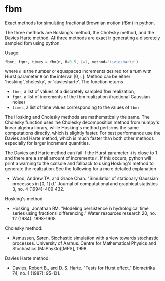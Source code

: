 # fbm
Exact methods for simulating fractional Brownian motion (fBm) in python.

The three methods are Hosking's method, the Cholesky method, and the Davies Harte method. All three methods are exact in generating a discretely sampled fbm using python.

Usage:

```python
fbmr, fgnr, times = fbm(n, H=0.5, L=1, method='daviesharte')
```

where `n` is the number of equispaced increments desired for a fBm with Hurst parameter `H` on the interval [0, `L`]. Method can be either 'hosking','cholesky', or 'daviesharte'. The function returns 

* `fbmr`, a list of values of a discretely sampled fbm realization,
* `fgnr`, a list of increments of the fbm realization (fractional Gaussian noise)
* `times`, a list of time values corresponding to the values of `fbmr`

The Hosking and Cholesky methods are mathematically the same. The Cholesky function uses the Cholesky decomposition method from numpy's linear algebra library, while Hosking's method performs the same computations directly, which is slightly faster. For best performance use the Davies and Harte method, which is much faster than both other methods especially for larger increment quantities.

The Davies and Harte method can fail if the Hurst parameter `H` is close to 1 and there are a small amount of increments `n`. If this occurs, python will print a warning to the console and fallback to using Hosking's method to generate the realization. See the following for a more detailed explanation

* Wood, Andrew TA, and Grace Chan. "Simulation of stationary Gaussian processes in [0, 1] d." Journal of computational and graphical statistics 3, no. 4 (1994): 409-432.


Hosking's method

* Hosking, Jonathan RM. "Modeling persistence in hydrological time series using fractional differencing." Water resources research 20, no. 12 (1984): 1898-1908.

Cholesky method:

* Asmussen, Søren. Stochastic simulation with a view towards stochastic processes. University of Aarhus. Centre for Mathematical Physics and Stochastics (MaPhySto)[MPS], 1998.

Davies Harte method:

* Davies, Robert B., and D. S. Harte. "Tests for Hurst effect." Biometrika 74, no. 1 (1987): 95-101.
